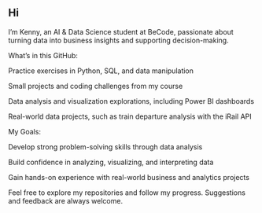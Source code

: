 ## Hi 

I’m Kenny, an AI & Data Science student at BeCode, passionate about turning data into business insights and supporting decision-making.

What’s in this GitHub:

Practice exercises in Python, SQL, and data manipulation

Small projects and coding challenges from my course

Data analysis and visualization explorations, including Power BI dashboards

Real-world data projects, such as train departure analysis with the iRail API

My Goals:

Develop strong problem-solving skills through data analysis

Build confidence in analyzing, visualizing, and interpreting data

Gain hands-on experience with real-world business and analytics projects

Feel free to explore my repositories and follow my progress. Suggestions and feedback are always welcome.
